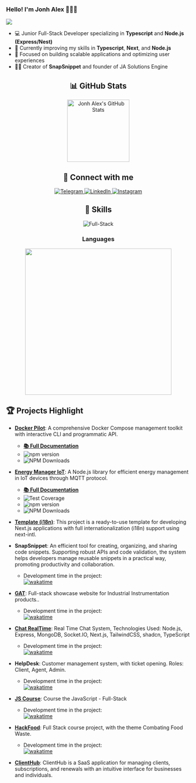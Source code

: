### Hello! I'm Jonh Alex 🙋🏽‍♂️
<a href="https://u8views.com/github/Jonhvmp"><img src="https://u8views.com/api/v1/github/profiles/122692601/views/day-week-month-total-count.svg"></a>

- 💻 Junior Full-Stack Developer specializing in **Typescript** and **Node.js (Express/Nest)**
- 🌱 Currently improving my skills in **Typescript**, **Next**, and **Node.js**
- 🚀 Focused on building scalable applications and optimizing user experiences
- 👨‍💻 Creator of **SnapSnippet** and founder of JA Solutions Engine

<div align="center">
  <h2> 📊 GitHub Stats </h2>
</div>

<div align="center">
  <a href="https://github.com/Jonhvmp">
    <img height="170em" src="https://github-readme-stats.vercel.app/api?username=Jonhvmp&show_icons=true&theme=dracula&count_private=true" alt="Jonh Alex's GitHub Stats"/>
  </a>
</div>

<div align="center">
  <h2> 🔗 Connect with me </h2>
</div>

<div align="center">
  <a href="https://t.me/Jonhvmp" target="_blank">
    <img src="https://img.shields.io/badge/Telegram-2CA5E0?style=for-the-badge&logo=telegram&logoColor=white" alt="Telegram"/>
  </a>
  <a href="https://www.linkedin.com/in/Jonhvmp" target="_blank">
    <img src="https://img.shields.io/badge/LinkedIn-0077B5?style=for-the-badge&logo=linkedin&logoColor=white" alt="LinkedIn"/>
  </a>
  <a href="https://www.instagram.com/jonhvmp/" target="_blank">
    <img src="https://img.shields.io/badge/Instagram-E4405F?style=for-the-badge&logo=instagram&logoColor=white" alt="Instagram"/>
  </a>
</div>

<div align="center">
  <h2> 🚀 Skills </h2>
</div>

<div align="center">
  <img src="https://img.shields.io/badge/full-stack-323330?style=for-the-badge&logo=full-stack&logo" alt="Full-Stack" title="Full-Stack"/>

  <div align="center">
    <h3>Languages</h3>
    <figure>
      <img 
        src="https://wakatime.com/share/@Jonhvmp/0496ab4f-d98c-422d-b2f9-eadd286249ee.svg" height="400px">
      </img>
    </figure>
  </div>
    
</div>



<h2> 🏆 Projects Highlight </h2>

- **[Docker Pilot](https://www.npmjs.com/search?page=0&q=keywords%3Adocker&sortBy=published_at)**: A comprehensive Docker Compose management toolkit with interactive CLI and programmatic API.
  - **[📚 Full Documentation](https://jonhvmp.github.io/docker-pilot/)**
  - ![npm version](https://img.shields.io/npm/v/docker-pilot)
  - ![NPM Downloads](https://img.shields.io/npm/d18m/docker-pilot)

- **[Energy Manager IoT](https://www.npmjs.com/package/energy-manager-iot)**: A Node.js library for efficient energy management in IoT devices through MQTT protocol.
  - **[📚 Full Documentation](https://energy-manager-iot.vercel.app/en)**
  - ![Test Coverage](https://img.shields.io/badge/coverage-85.15%25-brightgreen)
  - ![npm version](https://img.shields.io/npm/v/energy-manager-iot)
  - ![NPM Downloads](https://img.shields.io/npm/d18m/energy-manager-iot)

 - **[Template (i18n)](https://github.com/Jonhvmp/template-i18n)**: This project is a ready-to-use template for developing Next.js applications with full internationalization (i18n) support using next-intl.

- **SnapSnippet**: An efficient tool for creating, organizing, and sharing code snippets. Supporting robust APIs and code validation, the system helps developers manage reusable snippets in a practical way, promoting productivity and collaboration.
  - Development time in the project:<div>
    <a href="https://wakatime.com/badge/github/Jonhvmp/SnapSnippet">
      <img src="https://wakatime.com/badge/github/Jonhvmp/SnapSnippet.svg" alt="wakatime">
    </a>
  </div>

- **[GAT](https://gat-frontend.vercel.app)**: Full-stack showcase website for Industrial Instrumentation products..
  - Development time in the project:<div>
    <a href="https://wakatime.com/badge/user/de9af2b7-9619-43d7-bc80-a941858c7306/project/472252b5-e086-4aaa-8c70-073b71aaeae1">
      <img src="https://wakatime.com/badge/user/de9af2b7-9619-43d7-bc80-a941858c7306/project/472252b5-e086-4aaa-8c70-073b71aaeae1.svg" alt="wakatime">
    </a>
  </div>

- **[Chat RealTime](https://github.com/Jonhvmp/fullstack-chat-realtime)**: Real Time Chat System, Technologies Used: Node.js, Express, MongoDB, Socket.IO, Next.js, TailwindCSS, shadcn, TypeScript
  - Development time in the project:<div>
    <a href="https://wakatime.com/badge/github/Jonhvmp/fullstack-chat-realtime">
      <img src="https://wakatime.com/badge/github/Jonhvmp/fullstack-chat-realtime.svg" alt="wakatime">
      </a>
  </div>

- **HelpDesk**: Customer management system, with ticket opening. Roles: Client, Agent, Admin.
  - Development time in the project:<div>
    <a href="https://wakatime.com/badge/user/de9af2b7-9619-43d7-bc80-a941858c7306/project/d593a655-9c88-49c1-87af-f6a2b04fe24c">
      <img src="https://wakatime.com/badge/user/de9af2b7-9619-43d7-bc80-a941858c7306/project/d593a655-9c88-49c1-87af-f6a2b04fe24c.svg" alt="wakatime">
    </a>
  </div>
   
- **[JS Course](https://www.github.com/jonhvmp/js-course/)**: Course the JavaScript - Full-Stack
  - Development time in the project:<div>
    <a href="https://wakatime.com/badge/github/Jonhvmp/js-course">
      <img src="https://wakatime.com/badge/github/Jonhvmp/js-course.svg" alt="wakatime">
    </a>
  </div>

- **[HackFood](https://hackfood.vercel.app/)**: Full Stack course project, with the theme Combating Food Waste.
  - Development time in the project:<div>
    <a href="https://wakatime.com/badge/github/Jonhvmp/projeto-m2-completo">
      <img src="https://wakatime.com/badge/github/Jonhvmp/projeto-m2-completo.svg" alt="wakatime">
    </a>
  </div>
    
- **[ClientHub](https://clienthub-frontend-gamma.vercel.app/)**: ClientHub is a SaaS application for managing clients, subscriptions, and renewals with an intuitive interface for businesses and individuals.
